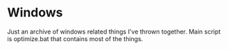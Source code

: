# Windows
Just an archive of windows related things I've thrown together. Main script is optimize.bat that contains most of the things.
